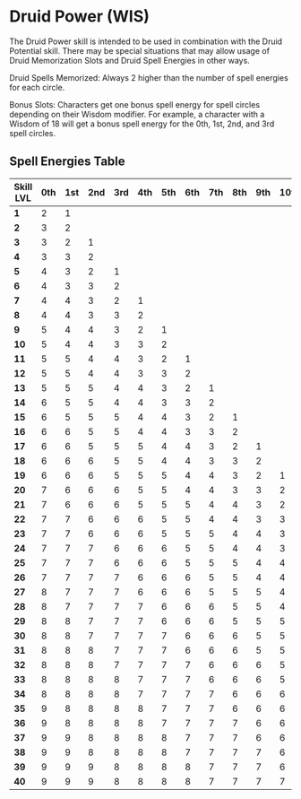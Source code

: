 # Druid Power (WIS)

The Druid Power skill is intended to be used in combination with the Druid Potential skill. There may be special situations that may allow usage of Druid Memorization Slots and Druid Spell Energies in other ways.

Druid Spells Memorized: Always 2 higher than the number of spell energies for each circle.

Bonus Slots: Characters get one bonus spell energy for spell circles depending on their Wisdom modifier. For example, a character with a Wisdom of 18 will get a bonus spell energy for the 0th, 1st, 2nd, and 3rd spell circles.

## Spell Energies Table

| Skill LVL | 0th | 1st | 2nd | 3rd | 4th | 5th | 6th | 7th | 8th | 9th | 10th | 11th | 12th | 13th | 14th | 15th | 16th | 17th | 18th | 19th | 20th |
| ---      | --- | --- | --- | --- | --- | --- | --- | --- | --- | --- | ---  | ---  | ---  | ---  | ---  | ---  | ---  | ---  | ---  | ---  | ---  |
| **1**    | 2   | 1   |     |     |     |     |     |     |     |     |      |      |      |      |      |      |      |      |      |      |      |
| **2**    | 3   | 2   |     |     |     |     |     |     |     |     |      |      |      |      |      |      |      |      |      |      |      |
| **3**    | 3   | 2   | 1   |     |     |     |     |     |     |     |      |      |      |      |      |      |      |      |      |      |      |
| **4**    | 3   | 3   | 2   |     |     |     |     |     |     |     |      |      |      |      |      |      |      |      |      |      |      |
| **5**    | 4   | 3   | 2   | 1   |     |     |     |     |     |     |      |      |      |      |      |      |      |      |      |      |      |
| **6**    | 4   | 3   | 3   | 2   |     |     |     |     |     |     |      |      |      |      |      |      |      |      |      |      |      |
| **7**    | 4   | 4   | 3   | 2   | 1   |     |     |     |     |     |      |      |      |      |      |      |      |      |      |      |      |
| **8**    | 4   | 4   | 3   | 3   | 2   |     |     |     |     |     |      |      |      |      |      |      |      |      |      |      |      |
| **9**    | 5   | 4   | 4   | 3   | 2   | 1   |     |     |     |     |      |      |      |      |      |      |      |      |      |      |      |
| **10**   | 5   | 4   | 4   | 3   | 3   | 2   |     |     |     |     |      |      |      |      |      |      |      |      |      |      |      |
| **11**   | 5   | 5   | 4   | 4   | 3   | 2   | 1   |     |     |     |      |      |      |      |      |      |      |      |      |      |      |
| **12**   | 5   | 5   | 4   | 4   | 3   | 3   | 2   |     |     |     |      |      |      |      |      |      |      |      |      |      |      |
| **13**   | 5   | 5   | 5   | 4   | 4   | 3   | 2   | 1   |     |     |      |      |      |      |      |      |      |      |      |      |      |
| **14**   | 6   | 5   | 5   | 4   | 4   | 3   | 3   | 2   |     |     |      |      |      |      |      |      |      |      |      |      |      |
| **15**   | 6   | 5   | 5   | 5   | 4   | 4   | 3   | 2   | 1   |     |      |      |      |      |      |      |      |      |      |      |      |
| **16**   | 6   | 6   | 5   | 5   | 4   | 4   | 3   | 3   | 2   |     |      |      |      |      |      |      |      |      |      |      |      |
| **17**   | 6   | 6   | 5   | 5   | 5   | 4   | 4   | 3   | 2   | 1   |      |      |      |      |      |      |      |      |      |      |      |
| **18**   | 6   | 6   | 6   | 5   | 5   | 4   | 4   | 3   | 3   | 2   |      |      |      |      |      |      |      |      |      |      |      |
| **19**   | 6   | 6   | 6   | 5   | 5   | 5   | 4   | 4   | 3   | 2   | 1    |      |      |      |      |      |      |      |      |      |      |
| **20**   | 7   | 6   | 6   | 6   | 5   | 5   | 4   | 4   | 3   | 3   | 2    |      |      |      |      |      |      |      |      |      |      |
| **21**   | 7   | 6   | 6   | 6   | 5   | 5   | 5   | 4   | 4   | 3   | 2    | 1    |      |      |      |      |      |      |      |      |      |
| **22**   | 7   | 7   | 6   | 6   | 6   | 5   | 5   | 4   | 4   | 3   | 3    | 2    |      |      |      |      |      |      |      |      |      |
| **23**   | 7   | 7   | 6   | 6   | 6   | 5   | 5   | 5   | 4   | 4   | 3    | 2    | 1    |      |      |      |      |      |      |      |      |
| **24**   | 7   | 7   | 7   | 6   | 6   | 6   | 5   | 5   | 4   | 4   | 3    | 3    | 2    |      |      |      |      |      |      |      |      |
| **25**   | 7   | 7   | 7   | 6   | 6   | 6   | 5   | 5   | 5   | 4   | 4    | 3    | 2    | 1    |      |      |      |      |      |      |      |
| **26**   | 7   | 7   | 7   | 7   | 6   | 6   | 6   | 5   | 5   | 4   | 4    | 3    | 3    | 2    |      |      |      |      |      |      |      |
| **27**   | 8   | 7   | 7   | 7   | 6   | 6   | 6   | 5   | 5   | 5   | 4    | 4    | 3    | 2    | 1    |      |      |      |      |      |      |
| **28**   | 8   | 7   | 7   | 7   | 7   | 6   | 6   | 6   | 5   | 5   | 4    | 4    | 3    | 3    | 2    |      |      |      |      |      |      |
| **29**   | 8   | 8   | 7   | 7   | 7   | 6   | 6   | 6   | 5   | 5   | 5    | 4    | 4    | 3    | 2    | 1    |      |      |      |      |      |
| **30**   | 8   | 8   | 7   | 7   | 7   | 7   | 6   | 6   | 6   | 5   | 5    | 4    | 4    | 3    | 3    | 2    |      |      |      |      |      |
| **31**   | 8   | 8   | 8   | 7   | 7   | 7   | 6   | 6   | 6   | 5   | 5    | 5    | 4    | 4    | 3    | 2    | 1    |      |      |      |      |
| **32**   | 8   | 8   | 8   | 7   | 7   | 7   | 7   | 6   | 6   | 6   | 5    | 5    | 4    | 4    | 3    | 3    | 2    |      |      |      |      |
| **33**   | 8   | 8   | 8   | 8   | 7   | 7   | 7   | 6   | 6   | 6   | 5    | 5    | 5    | 4    | 4    | 3    | 2    | 1    |      |      |      |
| **34**   | 8   | 8   | 8   | 8   | 7   | 7   | 7   | 7   | 6   | 6   | 6    | 5    | 5    | 4    | 4    | 3    | 3    | 2    |      |      |      |
| **35**   | 9   | 8   | 8   | 8   | 8   | 7   | 7   | 7   | 6   | 6   | 6    | 5    | 5    | 5    | 4    | 4    | 3    | 2    | 1    |      |      |
| **36**   | 9   | 8   | 8   | 8   | 8   | 7   | 7   | 7   | 7   | 6   | 6    | 6    | 5    | 5    | 4    | 4    | 3    | 3    | 2    |      |      |
| **37**   | 9   | 9   | 8   | 8   | 8   | 8   | 7   | 7   | 7   | 6   | 6    | 6    | 5    | 5    | 5    | 4    | 4    | 3    | 2    | 1    |      |
| **38**   | 9   | 9   | 8   | 8   | 8   | 8   | 7   | 7   | 7   | 7   | 6    | 6    | 6    | 5    | 5    | 4    | 4    | 3    | 3    | 2    |      |
| **39**   | 9   | 9   | 9   | 8   | 8   | 8   | 8   | 7   | 7   | 7   | 6    | 6    | 6    | 5    | 5    | 5    | 4    | 4    | 3    | 2    | 1    |
| **40**   | 9   | 9   | 9   | 8   | 8   | 8   | 8   | 7   | 7   | 7   | 7    | 6    | 6    | 6    | 5    | 5    | 4    | 4    | 3    | 3    | 2    |
